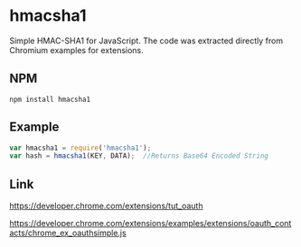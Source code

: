 # hmacsha1

Simple HMAC-SHA1 for JavaScript.
The code was extracted directly from Chromium examples for extensions.

## NPM

``npm install hmacsha1``

## Example

``` js
var hmacsha1 = require('hmacsha1');
var hash = hmacsha1(KEY, DATA);  //Returns Base64 Encoded String
```

## Link

https://developer.chrome.com/extensions/tut_oauth

https://developer.chrome.com/extensions/examples/extensions/oauth_contacts/chrome_ex_oauthsimple.js
